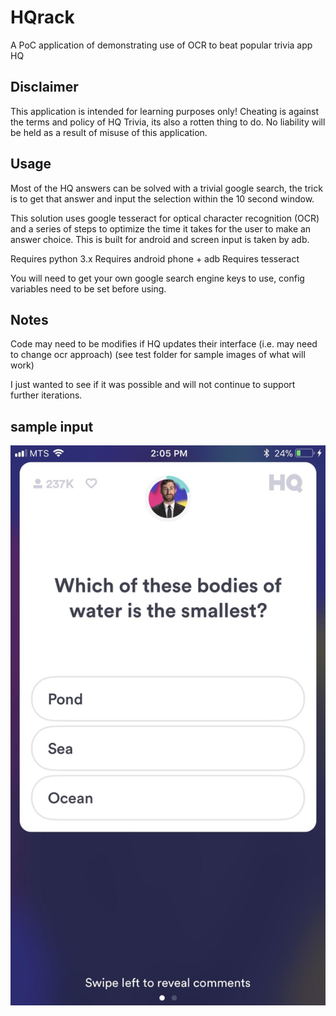 # HQrack
A PoC application of demonstrating use of OCR to beat popular trivia app HQ

## Disclaimer
This application is intended for learning purposes only! Cheating is against the terms and policy of HQ Trivia, its also a rotten thing to do. No liability will be held as a result of misuse of this application. 

## Usage
Most of the HQ answers can be solved with a trivial google search, the trick is to get that answer and input the selection within the 10 second window.

This solution uses google tesseract for optical character recognition (OCR) and a series of steps to optimize the time it takes for the user to make an answer choice. This is built for android and screen input is taken by adb.  

Requires python 3.x 
Requires android phone + adb
Requires tesseract 

You will need to get your own google search engine keys to use, config variables need to be set before using.


## Notes

Code may need to be modifies if HQ updates their interface (i.e. may need to change ocr approach) (see test folder for sample images of what will work)

I just wanted to see if it was possible and will not continue to support further iterations. 

## sample input

![alt text](https://raw.githubusercontent.com/BurntCereal/HQrack/master/test/hq1.jpg)

